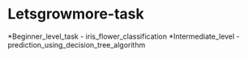 # Letsgrowmore-task
*Beginner_level_task - iris_flower_classification
*Intermediate_level - prediction_using_decision_tree_algorithm
